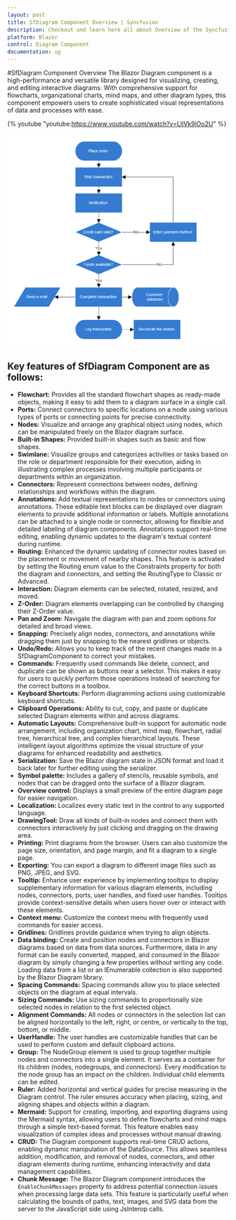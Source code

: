 ```yaml
---
layout: post
title: SfDiagram Component Overview | Syncfusion
description: Checkout and learn here all about Overview of the Syncfusion Blazor Diagram component and much more.
platform: Blazor
control: Diagram Component
documentation: ug
---
```


#SfDiagram Component Overview
 The Blazor Diagram component is a high-performance and versatile library designed for visualizing, creating, and editing interactive diagrams. With comprehensive support for flowcharts, organizational charts, mind maps, and other diagram types, this component empowers users to create sophisticated visual representations of data and processes with ease.

 {% youtube "youtube:https://www.youtube.com/watch?v=LIlVk9iOo2U" %}

 ![SfDiagramComponent Overview](images/flowchart.png)

## Key features of SfDiagram Component are as follows:

* **Flowchart:** Provides all the standard flowchart shapes as ready-made objects, making it easy to add them to a diagram surface in a single call.
* **Ports:** Connect connectors to specific locations on a node using various types of ports or connecting points for precise connectivity.
* **Nodes:** Visualize and arrange any graphical object using nodes, which can be manipulated freely on the Blazor diagram surface.
* **Built-in Shapes:** Provided built-in shapes such as basic and flow shapes.
* **Swimlane:** Visualize groups and categorizes activities or tasks based on the role or department responsible for their execution, aiding in illustrating complex processes involving multiple participants or departments within an organization.
* **Connectors:** Represent connections between nodes, defining relationships and workflows within the diagram.
* **Annotations:** Add textual representations to nodes or connectors using annotations. These editable text blocks can be displayed over diagram elements to provide additional information or labels. Multiple annotations can be attached to a single node or connector, allowing for flexible and detailed labeling of diagram components. Annotations support real-time editing, enabling dynamic updates to the diagram's textual content during runtime.
* **Routing:** Enhanced the dynamic updating of connector routes based on the placement or movement of nearby shapes. This feature is activated by setting the Routing enum value to the Constraints property for both the diagram and connectors, and setting the RoutingType to Classic or Advanced.
* **Interaction:** Diagram elements can be selected, rotated, resized, and moved.
* **Z-Order:** Diagram elements overlapping can be controlled by changing their Z-Order value.
* **Pan and Zoom:** Navigate the diagram with pan and zoom options for detailed and broad views.
* **Snapping:** Precisely align nodes, connectors, and annotations while dragging them just by snapping to the nearest gridlines or objects.
* **Undo/Redo:** Allows you to keep track of the recent changes made in a SfDiagramComponent to correct your mistakes.
* **Commands:** Frequently used commands like delete, connect, and duplicate can be shown as buttons near a selector. This makes it easy for users to quickly perform those operations instead of searching for the correct buttons in a toolbox.
* **Keyboard Shortcuts:** Perform diagramming actions using customizable keyboard shortcuts.
* **Clipboard Operations:** Ability to cut, copy, and paste or duplicate selected Diagram elements within and across diagrams.
* **Automatic Layouts:** Comprehensive built-in support for automatic node arrangement, including organization chart, mind map, flowchart, radial tree, hierarchical tree, and complex hierarchical layouts. These intelligent layout algorithms optimize the visual structure of your diagrams for enhanced readability and aesthetics.
* **Serialization:** Save the Blazor diagram state in JSON format and load it back later for further editing using the serializer.
* **Symbol palette:** Includes a gallery of stencils, reusable symbols, and nodes that can be dragged onto the surface of a Blazor diagram.
* **Overview control:** Displays a small preview of the entire diagram page for easier navigation.
* **Localization:** Localizes every static text in the control to any supported language.
* **DrawingTool:** Draw all kinds of built-in nodes and connect them with connectors interactively by just clicking and dragging on the drawing area.
* **Printing:** Print diagrams from the browser. Users can also customize the page size, orientation, and page margin, and fit a diagram to a single page.
* **Exporting:** You can export a diagram to different image files such as PNG, JPEG, and SVG.
* **Tooltip:** Enhance user experience by implementing tooltips to display supplementary information for various diagram elements, including nodes, connectors, ports, user handles, and fixed user handles. Tooltips provide context-sensitive details when users hover over or interact with these elements.
* **Context menu:** Customize the context menu with frequently used commands for easier access.
* **Gridlines:** Gridlines provide guidance when trying to align objects.
* **Data binding:** Create and position nodes and connectors in Blazor diagrams based on data from data sources. Furthermore, data in any format can be easily converted, mapped, and consumed in the Blazor diagram by simply changing a few properties without writing any code. Loading data from a list or an IEnumerable collection is also supported by the Blazor Diagram library.
* **Spacing Commands:** Spacing commands allow you to place selected objects on the diagram at equal intervals.
* **Sizing Commands:** Use sizing commands to proportionally size selected nodes in relation to the first selected object.
* **Alignment Commands:** All nodes or connectors in the selection list can be aligned horizontally to the left, right, or centre, or vertically to the top, bottom, or middle.
* **UserHandle:** The user handles are customizable handles that can be used to perform custom and default clipboard actions.
* **Group:** The NodeGroup element is used to group together multiple nodes and connectors into a single element. It serves as a container for its children (nodes, nodegroups, and connectors). Every modification to the node group has an impact on the children. Individual child elements can be edited.
* **Ruler:** Added horizontal and vertical guides for precise measuring in the Diagram control. The ruler ensures accuracy when placing, sizing, and aligning shapes and objects within a diagram.
* **Mermaid:** Support for creating, importing, and exporting diagrams using the Mermaid syntax, allowing users to define flowcharts and mind maps through a simple text-based format. This feature enables easy visualization of complex ideas and processes without manual drawing.
* **CRUD:** The Diagram component supports real-time CRUD actions, enabling dynamic manipulation of the DataSource. This allows seamless addition, modification, and removal of nodes, connectors, and other diagram elements during runtime, enhancing interactivity and data management capabilities.
* **Chunk Message:** The Blazor Diagram component introduces the `EnableChunkMessages` property to address potential connection issues when processing large data sets. This feature is particularly useful when calculating the bounds of paths, text, images, and SVG data from the server to the JavaScript side using JsInterop calls.